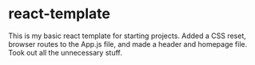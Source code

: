 # react-template
This is my basic react template for starting projects. Added a CSS reset, browser routes to the App.js file, and made a header and homepage file. 
Took out all the unnecessary stuff. 

